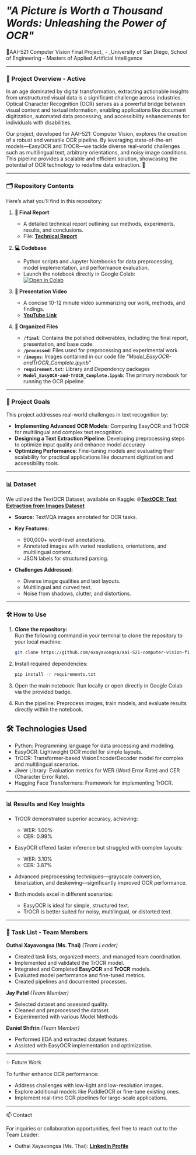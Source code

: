 # **_"A Picture is Worth a Thousand Words: Unleashing the Power of OCR"_**<br>
📸AAI-521 Computer Vision Final Project_ - _University of San Diego, School of Engineering - Masters of Applied Artificial Intelligence

---

### **🚀 Project Overview**  - Active
In an age dominated by digital transformation, extracting actionable insights from unstructured visual data is a significant challenge across industries. Optical Character Recognition (OCR) serves as a powerful bridge between visual content and textual information, enabling applications like document digitization, automated data processing, and accessibility enhancements for individuals with disabilities.

Our project, developed for AAI-521: Computer Vision, explores the creation of a robust and versatile OCR pipeline. By leveraging state-of-the-art models—EasyOCR and TrOCR—we tackle diverse real-world challenges such as multilingual text, arbitrary orientations, and noisy image conditions. This pipeline provides a scalable and efficient solution, showcasing the potential of OCR technology to redefine data extraction. 🌟

---

### **🗂 Repository Contents**
Here’s what you’ll find in this repository:  
1. **📄 Final Report**  
   - A detailed technical report outlining our methods, experiments, results, and conclusions.  
   - File: [**Technical Report**](https://docs.google.com/document/d/1FkOGeryOPFlnyoB-tbzl1q5u4E5uhubmwrL6qrZZNIE/edit?usp=sharing)  

2. **💻 Codebase**  
   - Python scripts and Jupyter Notebooks for data preprocessing, model implementation, and performance evaluation. 
   - Launch the notebook directly in Google Colab:  
     [![Open in Colab](https://colab.research.google.com/assets/colab-badge.svg)](https://colab.research.google.com/github/oxayavongsa/aai-521-computer-vision-final/blob/main/Model_EasyOCR-and-TrOCR_Complete.ipynb)  

3. **🎥 Presentation Video**  
   - A concise 10-12 minute video summarizing our work, methods, and findings. 
   - [**YouTube Link**](https://youtu.be/Em239t2VNRY)

4. **📂 Organized Files**  
   - **`/final`**: Contains the polished deliverables, including the final report, presentation, and base code.
   - **`/processed`**: Files used for preprocessing and experimental work.
   - **`/images`**: Images contained in our code file _"Model_EasyOCR-andTrOCR_Complete.ipynb"_
   - **`requirement.txt`**: Library and Dependency packages
   - **`Model_EasyOCR-and-TrOCR_Complete.ipynb`**: The primary notebook for running the OCR pipeline.  

---

### **🎯 Project Goals**
This project addresses real-world challenges in text recognition by:
- **Implementing Advanced OCR Models**: Comparing EasyOCR and TrOCR for multilingual and complex text recognition. 
- **Designing a Text Extraction Pipeline**: Developing preprocessing steps to optimize input quality and enhance model accuracy 
- **Optimizing Performance**: Fine-tuning models and evaluating their scalability for practical applications like document digitization and accessibility tools.  

---

### **📊 Dataset**
We utilized the TextOCR Dataset, available on Kaggle:
🌐[**TextOCR: Text Extraction from Images Dataset**](https://www.kaggle.com/datasets/robikscube/textocr-text-extraction-from-images-dataset)  

- **Source:** TextVQA images annotated for OCR tasks.  
- **Key Features:**  
  - 900,000+ word-level annotations.  
  - Annotated images with varied resolutions, orientations, and multilingual content.  
  - JSON labels for structured parsing.
    
- **Challenges Addressed:**
  - Diverse image qualities and text layouts.
  - Multilingual and curved text.
  - Noise from shadows, clutter, and distortions.
    
---

### **🛠️ How to Use**

1. **Clone the repository:**  
   Run the following command in your terminal to clone the repository to your local machine:  
   ```bash
   git clone https://github.com/oxayavongsa/aai-521-computer-vision-final.git

2. Install required dependencies:
   ```bash
   pip install -r requirements.txt

3. Open the main notebook:
   Run locally or open directly in Google Colab via the provided badge.

4. Run the pipeline:
   Preprocess images, train models, and evaluate results directly within the notebook.

## **🛠 Technologies Used**  
  - Python: Programming language for data processing and modeling.
  - EasyOCR: Lightweight OCR model for simple layouts.
  - TrOCR: Transformer-based VisionEncoderDecoder model for complex and multilingual scenarios.
  - Jiwer Library: Evaluation metrics for WER (Word Error Rate) and CER (Character Error Rate).
  - Hugging Face Transformers: Framework for implementing TrOCR.
---
### **📊 Results and Key Insights**

- TrOCR demonstrated superior accuracy, achieving:
  - WER: 1.00%
  - CER: 0.99%

- EasyOCR offered faster inference but struggled with complex layouts:
  - WER: 3.10%
  - CER: 3.87%

- Advanced preprocessing techniques—grayscale conversion, binarization, and deskewing—significantly improved OCR performance.

- Both models excel in different scenarios:
  - EasyOCR is ideal for simple, structured text.
  - TrOCR is better suited for noisy, multilingual, or distorted text.

---

### **📅 Task List - Team Members**

**Outhai Xayavongsa (Ms. Thai)** _(Team Leader)_  
- Created task lists, organized meets, and managed team coordination.  
- Implemented and validated the TrOCR model.  
- Integrated and Completed **EasyOCR** and **TrOCR** models.  
- Evaluated model performance and fine-tuned metrics.
- Created pipelines and documented processes.  

**Jay Patel** _(Team Member)_
- Selected dataset and assessed quality.  
- Cleaned and preprocessed the dataset.  
- Experimented with various Model Methods

**Daniel Shifrin** _(Team Member)_ 
- Performed EDA and extracted dataset features.
- Assisted with EasyOCR implementation and optimization.

---

✨ Future Work

To further enhance OCR performance:
- Address challenges with low-light and low-resolution images.
- Explore additional models like PaddleOCR or fine-tune existing ones.
- Implement real-time OCR pipelines for large-scale applications.

---

📫 Contact

For inquiries or collaboration opportunities, feel free to reach out to the Team Leader:
- Outhai Xayavongsa (Ms. Thai): [**LinkedIn Profile**](https://www.linkedin.com/in/oxayavongsa/)
